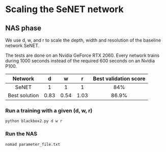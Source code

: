 # Scaling the SeNET network

## NAS phase

We use d, w, and r to scale the depth, width and resolution of the baseline network SeNET. 

The tests are done on an Nvidia GeForce RTX 2060. Every network trains during 1000 seconds 
instead of the required 600 seconds on an Nvidia P100.


| Network | d | w | r | Best validation score
| :---: | :---: | :---: | :---: |  :---: |
| SeNET | 1 | 1 | 1 | 84% | 
| Best solution | 0.83 | 0.54 | 1.03 | 86.9%

### Run a training with a given (d, w, r) 


```
python blackbox2.py d w r

```
### Run the NAS


```
nomad parameter_file.txt 

```
